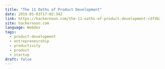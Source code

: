 ```yaml
---
title: "The 11 Oaths of Product Development"
date: 2019-05-03T17:02:34Z
link: https://hackernoon.com/the-11-oaths-of-product-development-cdf4b23c0177?source=rss----3a8144eabfe3---4
site: hackernoon.com
language: Webdev
tags:
  - product-development
  - entrepreneurship
  - productivity
  - product
  - startup
draft: false
---
```

